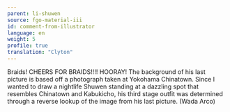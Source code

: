 ```yaml
---
parent: li-shuwen
source: fgo-material-iii
id: comment-from-illustrator
language: en
weight: 5
profile: true
translation: "Clyton"
---
```


Braids! CHEERS FOR BRAIDS!!!! HOORAY!
The background of his last picture is based off a photograph taken at Yokohama Chinatown. Since I wanted to draw a nightlife Shuwen standing at a dazzling spot that resembles Chinatown and Kabukicho, his third stage outfit was determined through a reverse lookup of the image from his last picture. (Wada Arco)
